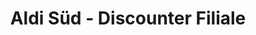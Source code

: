 ---
title: "Aldi Süd - Discounter Filiale"
url: /karlsruhe/aldi-sued-discounter-filiale/
shop: Einkaufszentrum
---